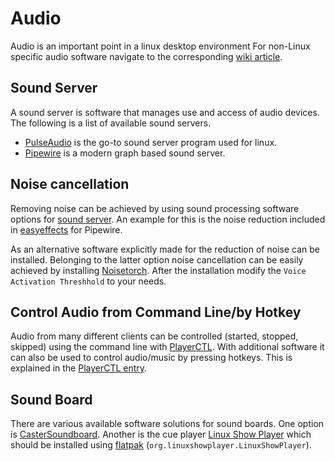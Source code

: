 # Audio

Audio is an important point in a linux desktop environment
For non-Linux specific audio software navigate to the corresponding
[wiki article](/wiki/audio.md).

## Sound Server

A sound server is software that manages use and access of audio devices.
The following is a list of available sound servers.

- [PulseAudio](./pulseaudio.md) is the go-to sound server program used for
  linux.
- [Pipewire](./pipewire.md) is a modern graph based sound server.

## Noise cancellation

Removing noise can be achieved by using
sound processing software options for [sound server](#sound-server).
An example for this is the noise reduction included in
[easyeffects](/wiki/linux/easyeffects.md#noise-cancellation) for Pipewire.

As an alternative software explicitly made for the reduction of noise can be
installed.
Belonging to the latter option noise cancellation can be easily achieved by
installing [Noisetorch](https://github.com/lawl/NoiseTorch).
After the installation modify the `Voice Activation Threshhold` to your needs.

## Control Audio from Command Line/by Hotkey

Audio from many different clients can be controlled (started, stopped, skipped)
using the command line with [PlayerCTL](/wiki/linux/playerctl.md).
With additional software it can also be used to control audio/music by pressing
hotkeys.
This is explained in the
[PlayerCTL entry](/wiki/linux/playerctl.md#using-hotkeys).

## Sound Board

There are various available software solutions for sound boards.
One option is [CasterSoundboard](https://github.com/JupiterBroadcasting/CasterSoundboard).
Another is the cue player
[Linux Show Player](https://linux-show-player-users.readthedocs.io/en/latest/index.html) which
should be installed using [flatpak](/wiki/linux/flatpak.md) (`org.linuxshowplayer.LinuxShowPlayer`).
